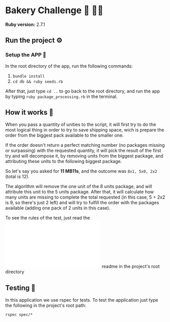 
# Bakery Challenge 🥧 👨‍💻
**Ruby version:** 2.7.1

## Run the project :gear:

### Setup the APP :rocket:
In the root directory of the app, run the following commands:

1. `bundle install`
2. `cd db && ruby seeds.rb`

After that, just type `cd ..` to go back to the root directory, and run the app by typing `ruby package_processing.rb` in the terminal.

## How it works :thinking:

When you pass a quantity of unities to the script, it will first try to do the most logical thing in order to try to save shipping space, wich is prepare the order from the biggest pack available to the smaller one.

If the order doesn't return a perfect matching number (no packages missing or surpassing) with the requested quantity, it will pick the result of the first try and will decompose it, by removing units from the biggest package, and attributing these units to the following biggest package.

So let's say you asked for **11 MB11s**, and the outcome was `8x1, 5x0, 2x2` (total is 12).

The algorithm will remove the one unit of the 8 units package, and will attribute this unit to the 5 units package. After that, it will calculate how many units are missing to complete the total requested (in this case, 5 + 2x2 is 9, so there's just 2 left) and will try to fulfill the order with the packages available (adding one pack of 2 units in this case).


To see the rules of the test, just read the ![rules](rules.md) readme in the project's root directory

## Testing :construction:

In this application we use rspec for tests. To test the application just type the following in the project's root path:

 `rspec spec/*`
